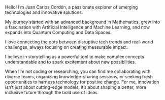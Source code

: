 Hello! I’m Juan Carlos Cordón, a passionate explorer of emerging technologies and innovative solutions.

My journey started with an advanced background in Mathematics, grew into a fascination with Artificial Intelligence and Machine Learning, and now expands into Quantum Computing and Data Spaces.

I love connecting the dots between disruptive tech trends and real-world challenges, always focusing on creating measurable impact.

I believe in storytelling as a powerful tool to make complex concepts understandable and to spark excitement about new possibilities.

When I’m not coding or researching, you can find me collaborating with diverse teams, organizing knowledge-sharing sessions, or seeking fresh opportunities to harness technology for positive change. For me, innovation isn’t just about cutting-edge models; it’s about shaping a better, more inclusive future through the bold use of ideas.



<!--
**jcdata42/jcdata42** is a ✨ _special_ ✨ repository because its `README.md` (this file) appears on your GitHub profile.

Here are some ideas to get you started:

- 🔭 I’m currently working on ...
- 🌱 I’m currently learning ...
- 👯 I’m looking to collaborate on ...
- 🤔 I’m looking for help with ...
- 💬 Ask me about ...
- 📫 How to reach me: ...
- 😄 Pronouns: ...
- ⚡ Fun fact: ...
-->
